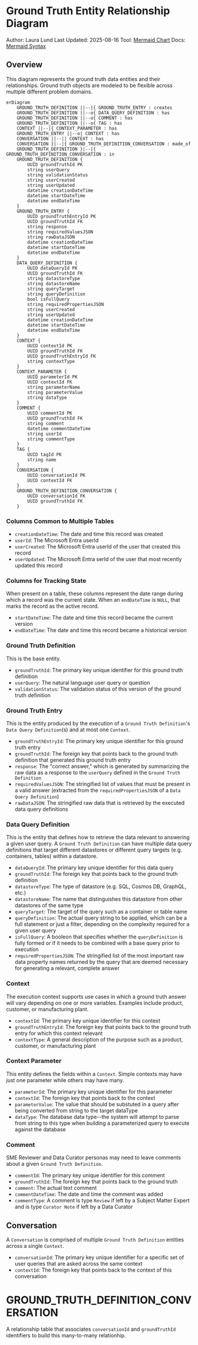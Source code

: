 # Ground Truth Entity Relationship Diagram

Author: Laura Lund
Last Updated: 2025-08-16
Tool: [Mermaid Chart](https://mermaid.js.org/)
Docs: [Mermaid Syntax](https://mermaid.js.org/syntax/entityRelationshipDiagram.html)

## Overview

This diagram represents the ground truth data entities and their relationships. Ground truth objects are modeled to be flexible across multiple different problem domains.

```mermaid
erDiagram
    GROUND_TRUTH_DEFINITION ||--|{ GROUND_TRUTH_ENTRY : creates
    GROUND_TRUTH_DEFINITION ||--o{ DATA_QUERY_DEFINITION : has
    GROUND_TRUTH_DEFINITION ||--o{ COMMENT : has
    GROUND_TRUTH_DEFINITION ||--o{ TAG : has
    CONTEXT ||--|{ CONTEXT_PARAMETER : has
    GROUND_TRUTH_ENTRY ||--o| CONTEXT : has
    CONVERSATION ||--|| CONTEXT : has
    CONVERSATION }|--|{ GROUND_TRUTH_DEFINITION_CONVERSATION : made_of
    GROUND_TRUTH_DEFINITION }|--|{ GROUND_TRUTH_DEFINITION_CONVERSATION : in 
    GROUND_TRUTH_DEFINITION {
        UUID groundTruthId PK
        string userQuery
        string validationStatus
        string userCreated
        string userUpdated
        datetime creationDateTime
        datetime startDateTime
        datetime endDateTime
    }
    GROUND_TRUTH_ENTRY {
        UUID groundTruthEntryId PK
        UUID groundTruthId FK
        string response
        string requiredValuesJSON
        string rawDataJSON
        datetime creationDateTime
        datetime startDateTime
        datetime endDateTime
    }
    DATA_QUERY_DEFINITION {
        UUID dataQueryId PK
        UUID groundTruthId FK
        string datastoreType
        string datastoreName
        string queryTarget
        string queryDefinition
        bool isFullQuery
        string requiredPropertiesJSON
        string userCreated
        string userUpdated
        datetime creationDateTime
        datetime startDateTime
        datetime endDateTime
    }
    CONTEXT {
        UUID contextId PK
        UUID groundTruthId FK
        UUID groundTruthEntryId FK
        string contextType
    }
    CONTEXT_PARAMETER {
        UUID parameterId PK
        UUID contextId FK
        string parameterName
        string parameterValue
        string dataType
    }
    COMMENT {
        UUID commentId PK
        UUID groundTruthId FK
        string comment
        datetime commentDateTime
        string userId
        string commentType
    }
    TAG {
        UUID tagId PK
        string name
    }
    CONVERSATION {
        UUID conversationId PK
        UUID contextId FK
    }
    GROUND_TRUTH_DEFINITION_CONVERSATION {
        UUID conversationId FK
        UUID groundTruthId FK
    }
```

### Columns Common to Multiple Tables

- `creationDateTime`: The date and time this record was created
- `userId`: The Microsoft Entra userId
- `userCreated`: The Microsoft Entra userId of the user that created this record
- `userUpdated`: The Microsoft Entra serId of the user that most recently updated this record

### Columns for Tracking State

When present on a table, these columns represent the date range during which a record was the current state. When an `endDateTime` is `NULL`, that marks the record as the active record.

- `startDateTime`: The date and time this record became the current version
- `endDateTime`: The date and time this record became a historical version

### Ground Truth Definition

This is the base entity.

- `groundTruthId`: The primary key unique identifier for this ground truth definition
- `userQuery`: The natural language user query or question
- `validationStatus`: The validation status of this version of the ground truth definition

### Ground Truth Entry

This is the entity produced by the execution of a `Ground Truth Definition`'s `Data Query Definition`(s) and at most one `Context`.

- `groundTruthEntryId`: The primary key unique identifier for this ground truth entry
- `groundTruthId`: The foreign key that points back to the ground truth definition that generated this ground truth entry
- `response`: The "correct answer," which is generated by summarizing the raw data as a response to the `userQuery` defined in the `Ground Truth Definition`
- `requiredValuesJSON`: The stringified list of values that must be present in a valid answer (extracted from the `requiredPropertiesJSON` of a `Data Query Definition`)
- `rawDataJSON`: The stringified raw data that is retrieved by the executed data query definitions

### Data Query Definition

This is the entity that defines how to retrieve the data relevant to answering a given user query. A `Ground Truth Definition` can have multiple data query definitions that target different datastores or different query targets (e.g. containers, tables) within a datastore.

- `dataQueryId`: The primary key unique identifier for this data query
- `groundTruthId`: The foreign key that points back to the ground truth definition
- `datastoreType`: The type of datastore (e.g. SQL, Cosmos DB, GraphQL, etc.)
- `datastoreName`: The name that distinguishes this datastore from other datastores of the same type
- `queryTarget`: The target of the query such as a container or table name
- `queryDefinition`: The actual query string to be applied, which can be a full statement or just a filter, depending on the complexity required for a given user query
- `isFullQuery`: A booleon that specifies whether the `queryDefinition` is fully formed or if it needs to be combined with a base query prior to execution
- `requiredPropertiesJSON`: The stringified list of the most important raw data property names returned by the query that are deemed necessary for generating a relevant, complete answer

### Context

The execution context supports use cases in which a ground truth answer will vary depending on one or more variables. Examples include product, customer, or manufacturing plant.

- `contextId`: The primary key unique identifier for this context
- `groundTruthEntryId`: The foreign key that points back to the ground truth entry for which this context relevant
- `contextType`: A general description of the purpose such as a product, customer, or manufacturing plant

### Context Parameter

This entity defines the fields within a `Context`. Simple contexts may have just one parameter while others may have many.

- `parameterId`: The primary key unique identifier for this parameter
- `contextId`: The foreign key that points back to the context
- `parameterValue`: The value that should be substuted in a query after being converted from string to the target dataType
- `dataType`: The database data type--the system will attempt to parse from string to this type when building a parameterized query to execute against the database

### Comment

SME Reviewer and Data Curator personas may need to leave comments about a given `Ground Truth Definition`.

- `commentId`: The primary key unique identifier for this comment
- `groundTruthId`: The foreign key that points back to the ground truth
- `comment`: The actual text comment
- `commentDateTime`: The date and time the comment was added
- `commentType`: A comment is type `Review` if left by a Subject Matter Expert and is type `Curator Note` if left by a Data Curator

## Conversation

A `Conversation` is comprised of multiple `Ground Truth Definition` entities across a single `Context`.

- `conversationId`: The primary key unique identifier for a specific set of user queries that are asked across the same context
- `contextId`: The foreign key that points back to the context of this conversation

# GROUND_TRUTH_DEFINITION_CONVERSATION

A relationship table that associates `conversationId` and `groundTruthId` identifiers to build this many-to-many relationhip.